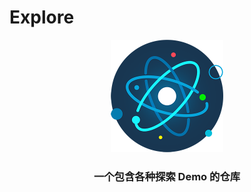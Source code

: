 # Explore

<p align="center">
  <img src="./logo.png" alt="Logo">
  <h3 align="center">
    一个包含各种探索 Demo 的仓库
  </h3>
</p>


